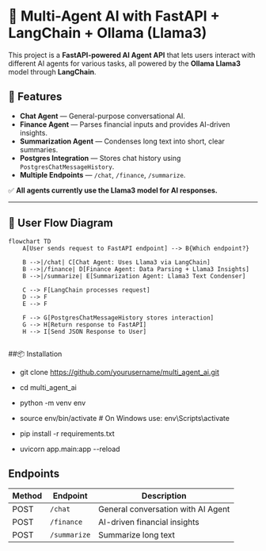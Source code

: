 # 🧠 Multi-Agent AI with FastAPI + LangChain + Ollama (Llama3)

This project is a **FastAPI-powered AI Agent API** that lets users interact with different AI agents for various tasks, all powered by the **Ollama Llama3** model through **LangChain**.

## 🚀 Features
- **Chat Agent** — General-purpose conversational AI.
- **Finance Agent** — Parses financial inputs and provides AI-driven insights.
- **Summarization Agent** — Condenses long text into short, clear summaries.
- **Postgres Integration** — Stores chat history using `PostgresChatMessageHistory`.
- **Multiple Endpoints** — `/chat`, `/finance`, `/summarize`.

✅ **All agents currently use the Llama3 model for AI responses.**

---

## 🧩 User Flow Diagram

```mermaid
flowchart TD
    A[User sends request to FastAPI endpoint] --> B{Which endpoint?}

    B -->|/chat| C[Chat Agent: Uses Llama3 via LangChain]
    B -->|/finance| D[Finance Agent: Data Parsing + Llama3 Insights]
    B -->|/summarize| E[Summarization Agent: Llama3 Text Condenser]

    C --> F[LangChain processes request]
    D --> F
    E --> F

    F --> G[PostgresChatMessageHistory stores interaction]
    G --> H[Return response to FastAPI]
    H --> I[Send JSON Response to User]


```

##📦 Installation
- git clone https://github.com/yourusername/multi_agent_ai.git
- cd multi_agent_ai
- python -m venv env
- source env/bin/activate   # On Windows use: env\Scripts\activate
- pip install -r requirements.txt

- uvicorn app.main:app --reload

## Endpoints
| Method | Endpoint     | Description                        |
| ------ | ------------ | ---------------------------------- |
| POST   | `/chat`      | General conversation with AI Agent |
| POST   | `/finance`   | AI-driven financial insights       |
| POST   | `/summarize` | Summarize long text                |

